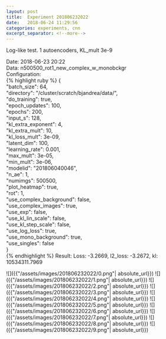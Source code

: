 ```yaml
---
layout: post
title:  Experiment 201806232022
date:   2018-06-24 11:29:56
categories: experiments, cnn
excerpt_separator: <!--more-->
---
```

Log-like test. 1 autoencoders, KL_mult 3e-9  

 <!--more-->
Date: 2018-06-23 20:22  
Data: n500500_rot1_new_complex_w_monobckgr  
Configuration:   
{% highlight ruby %}
{  
    "batch_size": 64,   
    "directory": "/cluster/scratch/bjandrea/data/",   
    "do_training": true,   
    "epoch_updates": 100,   
    "epochs": 200,   
    "input_s": 128,   
    "kl_extra_exponent": 4,   
    "kl_extra_mult": 10,   
    "kl_loss_mult": 3e-09,   
    "latent_dim": 100,   
    "learning_rate": 0.001,   
    "max_mult": 3e-05,   
    "min_mult": 3e-06,   
    "modelid": "201806040046",   
    "n_ae": 1,   
    "numimgs": 500500,   
    "plot_heatmap": true,   
    "rot": 1,   
    "use_complex_background": false,   
    "use_complex_images": true,   
    "use_exp": false,   
    "use_kl_lin_scale": false,   
    "use_kl_step_scale": false,   
    "use_log_loss": true,   
    "use_mono_background": true,   
    "use_singles": false  
}  
{% endhighlight %}
Result: Loss: -3.2669, l2_loss: -3.2672, kl: 10534311.7969  

![]({{"/assets/images/201806232022/0.png"| absolute_url}})
![]({{"/assets/images/201806232022/1.png"| absolute_url}})
![]({{"/assets/images/201806232022/2.png"| absolute_url}})
![]({{"/assets/images/201806232022/3.png"| absolute_url}})
![]({{"/assets/images/201806232022/4.png"| absolute_url}})
![]({{"/assets/images/201806232022/5.png"| absolute_url}})
![]({{"/assets/images/201806232022/6.png"| absolute_url}})
![]({{"/assets/images/201806232022/7.png"| absolute_url}})
![]({{"/assets/images/201806232022/8.png"| absolute_url}})
![]({{"/assets/images/201806232022/9.png"| absolute_url}})
